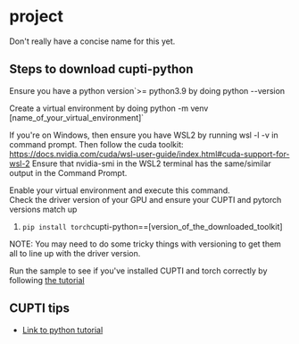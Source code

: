 # project
Don't really have a concise name for this yet.
## Steps to download cupti-python
Ensure you have a python version`>= python3.9 by doing python --version

Create a virtual environment by doing python -m venv [name_of_your_virtual_environment]`

If you're on Windows, then ensure you have WSL2 by running wsl -l -v in command prompt. 
Then follow the cuda toolkit: https://docs.nvidia.com/cuda/wsl-user-guide/index.html#cuda-support-for-wsl-2
Ensure that nvidia-smi in the WSL2 terminal has the same/similar output in the Command Prompt.

Enable your virtual environment and execute this command.  
Check the driver version of your GPU and ensure your CUPTI and pytorch versions match up
1. `pip install torch`cupti-python==[version_of_the_downloaded_toolkit]

NOTE: You may need to do some tricky things with versioning to get them all to line up with the driver version.

Run the sample to see if you've installed CUPTI and torch correctly by following [the tutorial](proto/tutorial.md)

## CUPTI tips
- [Link to python tutorial](https://docs.nvidia.com/cupti-python/13.0.0/user-guide/topics/tutorial.html)
